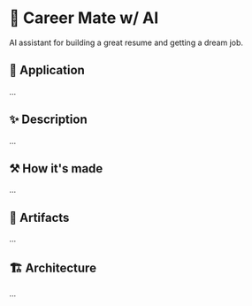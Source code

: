# 💪 Career Mate w/ AI

AI assistant for building a great resume and getting a dream job.

## 🔗 Application

...

## ✨ Description

...

## ⚒️ How it's made

...

## 📃 Artifacts

...

## 🏗️ Architecture

...
